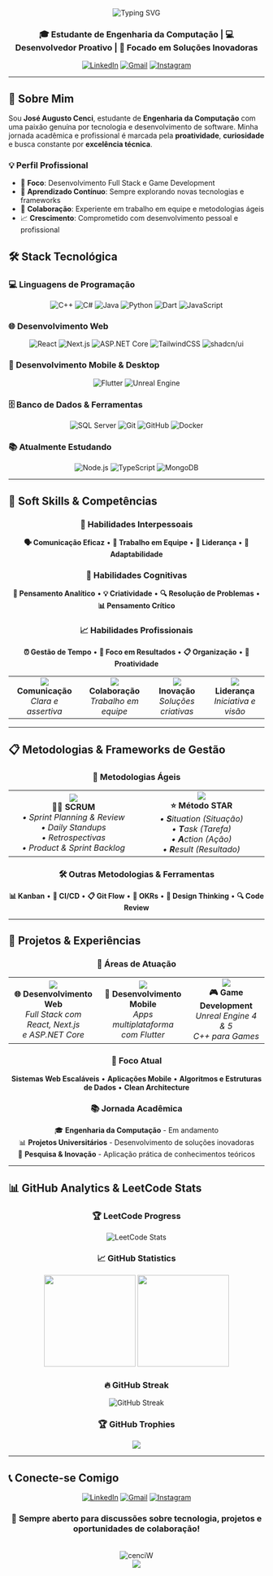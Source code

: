 <div align="center">
  <img src="https://readme-typing-svg.herokuapp.com?font=Fira+Code&size=32&duration=2800&pause=2000&color=A9FEF7&center=true&vCenter=true&width=940&lines=Ol%C3%A1%2C+sou+o+Jos%C3%A9+Augusto+Cenci+%F0%9F%91%8B;Estudante+de+Engenharia+da+Computa%C3%A7%C3%A3o;Desenvolvedor+Full+Stack+%F0%9F%9A%80;Apaixonado+por+Tecnologia+e+Inova%C3%A7%C3%A3o" alt="Typing SVG" />
</div>

<h3 align="center">🎓 Estudante de Engenharia da Computação | 💻 Desenvolvedor Proativo | 🌟 Focado em Soluções Inovadoras</h3>

<div align="center">
  
[![LinkedIn](https://img.shields.io/badge/LinkedIn-José%20Augusto%20Cenci-0077B5?style=for-the-badge&logo=linkedin&logoColor=white)](https://www.linkedin.com/in/jose-augusto-cenci-castilho-94282420a/)
[![Gmail](https://img.shields.io/badge/Gmail-ze.ccenci%40gmail.com-D14836?style=for-the-badge&logo=gmail&logoColor=white)](mailto:ze.ccenci@gmail.com)
[![Instagram](https://img.shields.io/badge/Instagram-ze__cenci-E4405F?style=for-the-badge&logo=instagram&logoColor=white)](https://www.instagram.com/ze_cenci/)

</div>

---

## 🚀 Sobre Mim

Sou **José Augusto Cenci**, estudante de **Engenharia da Computação** com uma paixão genuína por tecnologia e desenvolvimento de software. Minha jornada acadêmica e profissional é marcada pela **proatividade**, **curiosidade** e busca constante por **excelência técnica**.

### 💡 Perfil Profissional

- 🎯 **Foco**: Desenvolvimento Full Stack e Game Development
- 🌱 **Aprendizado Contínuo**: Sempre explorando novas tecnologias e frameworks
- 🤝 **Colaboração**: Experiente em trabalho em equipe e metodologias ágeis
- 📈 **Crescimento**: Comprometido com desenvolvimento pessoal e profissional

<!---
cenciW/cenciW is a ✨ special ✨ repository because its `README.md` (this file) appears on your GitHub profile.
You can click the Preview link to take a look at your changes.
--->

## 🛠️ Stack Tecnológica

### 💻 Linguagens de Programação

<div align="center">
  
![C++](https://img.shields.io/badge/C++-00599C?style=for-the-badge&logo=c%2B%2B&logoColor=white)
![C#](https://img.shields.io/badge/C%23-239120?style=for-the-badge&logo=c-sharp&logoColor=white)
![Java](https://img.shields.io/badge/Java-ED8B00?style=for-the-badge&logo=openjdk&logoColor=white)
![Python](https://img.shields.io/badge/Python-3776AB?style=for-the-badge&logo=python&logoColor=white)
![Dart](https://img.shields.io/badge/Dart-0175C2?style=for-the-badge&logo=dart&logoColor=white)
![JavaScript](https://img.shields.io/badge/JavaScript-F7DF1E?style=for-the-badge&logo=javascript&logoColor=black)

</div>

### 🌐 Desenvolvimento Web

<div align="center">
  
![React](https://img.shields.io/badge/React-20232A?style=for-the-badge&logo=react&logoColor=61DAFB)
![Next.js](https://img.shields.io/badge/Next.js-000000?style=for-the-badge&logo=next.js&logoColor=white)
![ASP.NET Core](https://img.shields.io/badge/ASP.NET_Core-512BD4?style=for-the-badge&logo=.net&logoColor=white)
![TailwindCSS](https://img.shields.io/badge/Tailwind_CSS-38B2AC?style=for-the-badge&logo=tailwind-css&logoColor=white)
![shadcn/ui](https://img.shields.io/badge/shadcn%2Fui-000000?style=for-the-badge&logo=shadcnui&logoColor=white)

</div>

### 📱 Desenvolvimento Mobile & Desktop

<div align="center">
  
![Flutter](https://img.shields.io/badge/Flutter-02569B?style=for-the-badge&logo=flutter&logoColor=white)
![Unreal Engine](https://img.shields.io/badge/Unreal_Engine-313131?style=for-the-badge&logo=unreal-engine&logoColor=white)

</div>

### 🗄️ Banco de Dados & Ferramentas

<div align="center">
  
![SQL Server](https://img.shields.io/badge/Microsoft_SQL_Server-CC2927?style=for-the-badge&logo=microsoft-sql-server&logoColor=white)
![Git](https://img.shields.io/badge/Git-F05032?style=for-the-badge&logo=git&logoColor=white)
![GitHub](https://img.shields.io/badge/GitHub-100000?style=for-the-badge&logo=github&logoColor=white)
![Docker](https://img.shields.io/badge/Docker-2496ED?style=for-the-badge&logo=docker&logoColor=white)

</div>

### 📚 Atualmente Estudando

<div align="center">
  
![Node.js](https://img.shields.io/badge/Node.js-43853D?style=for-the-badge&logo=node.js&logoColor=white)
![TypeScript](https://img.shields.io/badge/TypeScript-007ACC?style=for-the-badge&logo=typescript&logoColor=white)
![MongoDB](https://img.shields.io/badge/MongoDB-4EA94B?style=for-the-badge&logo=mongodb&logoColor=white)

</div>

---

## 🌟 Soft Skills & Competências

<div align="center">

### 👥 Habilidades Interpessoais

**🗣️ Comunicação Eficaz** • **🤝 Trabalho em Equipe** • **🎯 Liderança** • **🔄 Adaptabilidade**

### 🧠 Habilidades Cognitivas

**🎯 Pensamento Analítico** • **💡 Criatividade** • **🔍 Resolução de Problemas** • **📊 Pensamento Crítico**

### 📈 Habilidades Profissionais

**⏰ Gestão de Tempo** • **🎯 Foco em Resultados** • **📋 Organização** • **🚀 Proatividade**

</div>

<table align="center">
<tr>
<td align="center" width="200px">
<img src="https://img.icons8.com/color/96/communication.png"/>
<br><strong>Comunicação</strong>
<br><em>Clara e assertiva</em>
</td>
<td align="center" width="200px">
<img src="https://img.icons8.com/color/96/teamwork.png"/>
<br><strong>Colaboração</strong>
<br><em>Trabalho em equipe</em>
</td>
<td align="center" width="200px">
<img src="https://img.icons8.com/color/96/light-on.png"/>
<br><strong>Inovação</strong>
<br><em>Soluções criativas</em>
</td>
<td align="center" width="200px">
<img src="https://img.icons8.com/color/96/leadership.png"/>
<br><strong>Liderança</strong>
<br><em>Iniciativa e visão</em>
</td>
</tr>
</table>

---

## 📋 Metodologias & Frameworks de Gestão

<div align="center">

### 🔄 Metodologias Ágeis

</div>

<table align="center">
<tr>
<td align="center" width="300px">
<img src="https://img.icons8.com/color/80/scrum.png"/>
<br><strong>🏃‍♂️ SCRUM</strong>
<br><em>• Sprint Planning & Review</em>
<br><em>• Daily Standups</em>
<br><em>• Retrospectivas</em>
<br><em>• Product & Sprint Backlog</em>
</td>
<td align="center" width="300px">
<img src="https://img.icons8.com/color/80/star.png"/>
<br><strong>⭐ Método STAR</strong>
<br><em>• <strong>S</strong>ituation (Situação)</em>
<br><em>• <strong>T</strong>ask (Tarefa)</em>
<br><em>• <strong>A</strong>ction (Ação)</em>
<br><em>• <strong>R</strong>esult (Resultado)</em>
</td>
</tr>
</table>

<div align="center">

### 🛠️ Outras Metodologias & Ferramentas

**📊 Kanban** • **🔄 CI/CD** • **📋 Git Flow** • **🎯 OKRs** • **📝 Design Thinking** • **🔍 Code Review**

</div>

---

## 🚧 Projetos & Experiências

<div align="center">

### 💼 Áreas de Atuação

</div>

<table align="center">
<tr>
<td align="center" width="250px">
<img src="https://img.icons8.com/color/80/web-design.png"/>
<br><strong>🌐 Desenvolvimento Web</strong>
<br><em>Full Stack com React, Next.js</em>
<br><em>e ASP.NET Core</em>
</td>
<td align="center" width="250px">
<img src="https://img.icons8.com/fluency/80/smartphone-tablet.png"/>
<br><strong>📱 Desenvolvimento Mobile</strong>
<br><em>Apps multiplataforma</em>
<br><em>com Flutter</em>
</td>
<td align="center" width="250px">
<img src="https://img.icons8.com/color/80/controller.png"/>
<br><strong>🎮 Game Development</strong>
<br><em>Unreal Engine 4 & 5</em>
<br><em>C++ para Games</em>
</td>
</tr>
</table>

<div align="center">

### 🎯 Foco Atual

**Sistemas Web Escaláveis** • **Aplicações Mobile** • **Algoritmos e Estruturas de Dados** • **Clean Architecture**

### 📚 Jornada Acadêmica

🎓 **Engenharia da Computação** - Em andamento  
📊 **Projetos Universitários** - Desenvolvimento de soluções inovadoras  
🔬 **Pesquisa & Inovação** - Aplicação prática de conhecimentos teóricos

</div>

---

## 📊 GitHub Analytics & LeetCode Stats

<div align="center">

### 🏆 LeetCode Progress

![LeetCode Stats](https://leetcard.jacoblin.cool/cenciW?theme=dark&font=Roboto&ext=heatmap)

### 📈 GitHub Statistics

<img height="180em" src="https://github-readme-stats.vercel.app/api?username=cenciW&show_icons=true&theme=tokyonight&include_all_commits=true&count_private=true&border_radius=10"/>
<img height="180em" src="https://github-readme-stats.vercel.app/api/top-langs/?username=cenciW&layout=compact&langs_count=8&theme=tokyonight&border_radius=10"/>

### 🔥 GitHub Streak

<img src="https://github-readme-streak-stats.herokuapp.com/?user=cenciW&theme=tokyonight&border_radius=10" alt="GitHub Streak"/>

### 🏆 GitHub Trophies

<img src="https://github-profile-trophy.vercel.app/?username=cenciW&theme=tokyonight&no-frame=false&no-bg=false&margin-w=4&row=1"/>

</div>

---

## 📞 Conecte-se Comigo

<div align="center">

[![LinkedIn](https://img.shields.io/badge/LinkedIn-José%20Augusto%20Cenci-0077B5?style=for-the-badge&logo=linkedin&logoColor=white)](https://www.linkedin.com/in/jose-augusto-cenci-castilho-94282420a/)
[![Gmail](https://img.shields.io/badge/Gmail-ze.ccenci%40gmail.com-D14836?style=for-the-badge&logo=gmail&logoColor=white)](mailto:ze.ccenci@gmail.com)
[![Instagram](https://img.shields.io/badge/Instagram-ze__cenci-E4405F?style=for-the-badge&logo=instagram&logoColor=white)](https://www.instagram.com/ze_cenci/)

### 💬 Sempre aberto para discussões sobre tecnologia, projetos e oportunidades de colaboração!

<br>

<div align="center">
  <img src="https://komarev.com/ghpvc/?username=cenciW&label=Profile%20views&color=0e75b6&style=flat" alt="cenciW" />
</div>

<div align="center">
  <img src="https://capsule-render.vercel.app/api?type=waving&color=gradient&height=120&section=footer"/>
</div>

</div>
